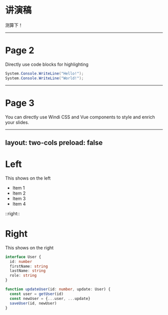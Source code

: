 # 讲演稿

测算下！

---

# Page 2

Directly use code blocks for highlighting

```csharp {2}
System.Console.WriteLine("Hello!");
System.Console.WriteLine("World!");
```

<uim-rocket class="text-3xl text-orange-400 animate-ping" />

---

# Page 3

You can directly use Windi CSS and Vue components to style and enrich your slides.


---
layout: two-cols
preload: false
---

# Left

This shows on the left

<v-clicks>

- Item 1
- Item 2
- Item 3
- Item 4

</v-clicks>

::right::

# Right

<div
  v-motion
  :initial="{ x: -80 }"
  :enter="{ x: 0 }">
  
<div>
This shows on the right
</div>



```ts {all|2|1-6|9|all}
interface User {
  id: number
  firstName: string
  lastName: string
  role: string
}

function updateUser(id: number, update: User) {
  const user = getUser(id)
  const newUser = {...user, ...update}  
  saveUser(id, newUser)
}
```

</div>
